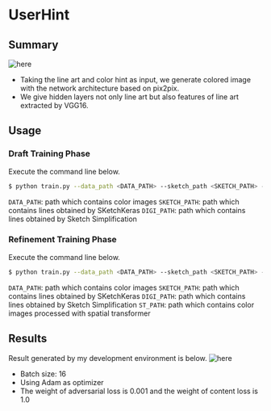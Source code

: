 # UserHint

## Summary
![here](https://github.com/SerialLain3170/Line-to-Color/blob/master/UserHint/network.png)

- Taking the line art and color hint as input, we generate colored image with the network architecture based on pix2pix.
- We give hidden layers not only line art but also features of line art extracted by VGG16.

## Usage

### Draft Training Phase
Execute the command line below.

```bash
$ python train.py --data_path <DATA_PATH> --sketch_path <SKETCH_PATH> --digi_path <DIGI_PATH>
```
`DATA_PATH`: path which contains color images
`SKETCH_PATH`: path which contains lines obtained by SKetchKeras
`DIGI_PATH`: path which contains lines obtained by Sketch Simplification

### Refinement Training Phase
Execute the command line below.

```bash
$ python train.py --data_path <DATA_PATH> --sketch_path <SKETCH_PATH> --digi_path <DIGI_PATH> --st_path <ST_PATH> --type refine
```
`DATA_PATH`: path which contains color images
`SKETCH_PATH`: path which contains lines obtained by SKetchKeras
`DIGI_PATH`: path which contains lines obtained by Sketch Simplification
`ST_PATH`: path which contains color images processed with spatial transformer

## Results
Result generated by my development environment is below.
![here](https://github.com/SerialLain3170/Line-to-Color/blob/master/UserHint/example.png)

- Batch size: 16
- Using Adam as optimizer
- The weight of adversarial loss is 0.001 and the weight of content loss is 1.0

